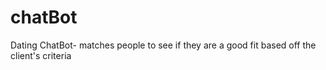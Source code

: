 # chatBot
Dating ChatBot- matches people to see if they are a good fit based off the client's criteria
